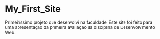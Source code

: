 # My_First_Site
Primeiríssimo projeto que desenvolvi na faculdade. Este site foi feito para uma apresentação da primeira avaliação da disciplina de Desenvolvimento Web. 
